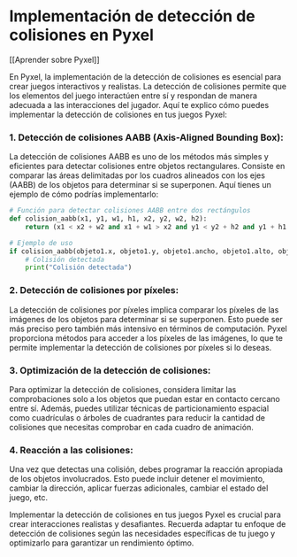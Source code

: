 # Implementación de detección de colisiones en Pyxel

[[Aprender sobre Pyxel]]

En Pyxel, la implementación de la detección de colisiones es esencial para crear juegos interactivos y realistas. La detección de colisiones permite que los elementos del juego interactúen entre sí y respondan de manera adecuada a las interacciones del jugador. Aquí te explico cómo puedes implementar la detección de colisiones en tus juegos Pyxel:

### 1. Detección de colisiones AABB (Axis-Aligned Bounding Box):
La detección de colisiones AABB es uno de los métodos más simples y eficientes para detectar colisiones entre objetos rectangulares. Consiste en comparar las áreas delimitadas por los cuadros alineados con los ejes (AABB) de los objetos para determinar si se superponen. Aquí tienes un ejemplo de cómo podrías implementarlo:

```python
# Función para detectar colisiones AABB entre dos rectángulos
def colision_aabb(x1, y1, w1, h1, x2, y2, w2, h2):
    return (x1 < x2 + w2 and x1 + w1 > x2 and y1 < y2 + h2 and y1 + h1 > y2)

# Ejemplo de uso
if colision_aabb(objeto1.x, objeto1.y, objeto1.ancho, objeto1.alto, objeto2.x, objeto2.y, objeto2.ancho, objeto2.alto):
    # Colisión detectada
    print("Colisión detectada")
```

### 2. Detección de colisiones por píxeles:
La detección de colisiones por píxeles implica comparar los píxeles de las imágenes de los objetos para determinar si se superponen. Esto puede ser más preciso pero también más intensivo en términos de computación. Pyxel proporciona métodos para acceder a los píxeles de las imágenes, lo que te permite implementar la detección de colisiones por píxeles si lo deseas.

### 3. Optimización de la detección de colisiones:
Para optimizar la detección de colisiones, considera limitar las comprobaciones solo a los objetos que puedan estar en contacto cercano entre sí. Además, puedes utilizar técnicas de particionamiento espacial como cuadrículas o árboles de cuadrantes para reducir la cantidad de colisiones que necesitas comprobar en cada cuadro de animación.

### 4. Reacción a las colisiones:
Una vez que detectas una colisión, debes programar la reacción apropiada de los objetos involucrados. Esto puede incluir detener el movimiento, cambiar la dirección, aplicar fuerzas adicionales, cambiar el estado del juego, etc.

Implementar la detección de colisiones en tus juegos Pyxel es crucial para crear interacciones realistas y desafiantes. Recuerda adaptar tu enfoque de detección de colisiones según las necesidades específicas de tu juego y optimizarlo para garantizar un rendimiento óptimo.